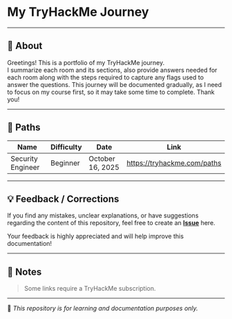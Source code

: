 # My TryHackMe Journey

---

## 📘 About
Greetings! This is a portfolio of my TryHackMe journey.  
I summarize each room and its sections, also provide answers needed for each room along with the steps required to capture any flags used to answer the questions.
This journey will be documented gradually, as I need to focus on my course first, so it may take some time to complete. Thank you!

---

## 🔎 Paths
| Name              | Difficulty | Date              | Link                        |
|-------------------|------------|-------------------|-----------------------------|
| Security Engineer | Beginner   | October 16, 2025  | https://tryhackme.com/paths |

---

## 💡 Feedback / Corrections

If you find any mistakes, unclear explanations, or have suggestions regarding the content of this repository, feel free to create an **[Issue](https://github.com/hackc4t/repo/issues)** here.  

Your feedback is highly appreciated and will help improve this documentation!

---

## 📝 Notes  
> Some links require a TryHackMe subscription.

---

🧠 *This repository is for learning and documentation purposes only.*
